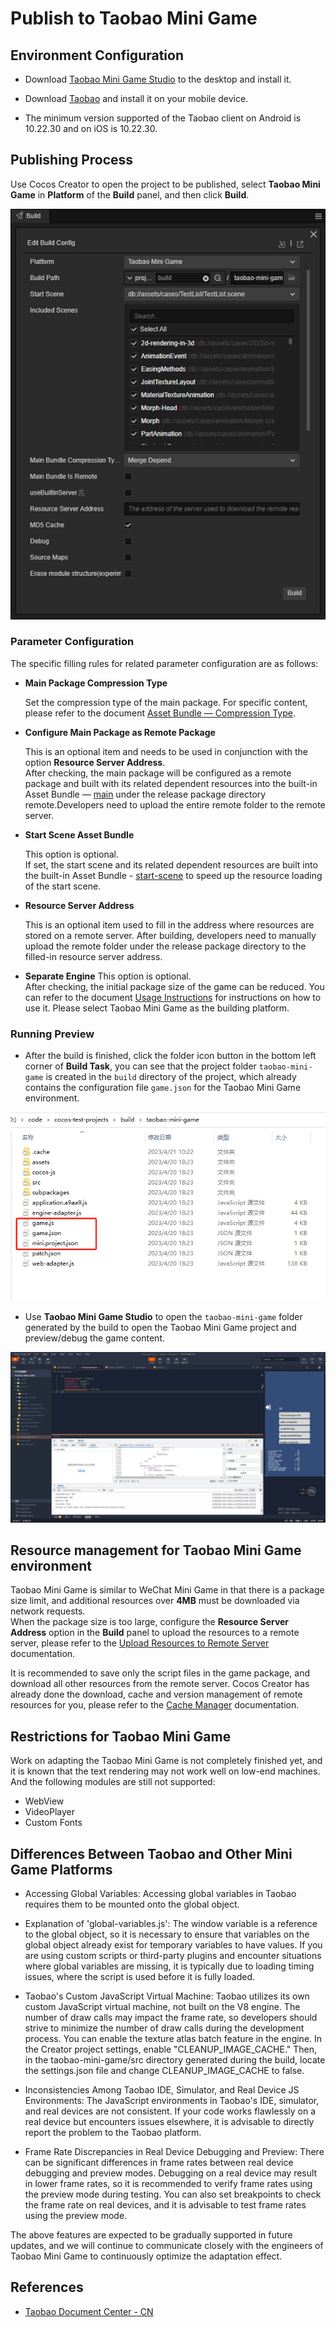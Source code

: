 # Publish to Taobao Mini Game

## Environment Configuration

- Download [Taobao Mini Game Studio](https://developer.taobao.com/?spm=a219a.15212435.0.0.6a14669aEQ2g6k) to the desktop and install it.

- Download [Taobao](https://market.m.taobao.com/app/fdilab/download-page/main/index.html) and install it on your mobile device.

- The minimum version supported of the Taobao client on Android is 10.22.30  and on iOS is 10.22.30.

## Publishing Process

Use Cocos Creator to open the project to be published, select **Taobao Mini Game** in **Platform** of the **Build** panel, and then click **Build**.

![build option](./publish-taobao-mini-game/build_option.png)

### Parameter Configuration

The specific filling rules for related parameter configuration are as follows:

- **Main Package Compression Type**

  Set the compression type of the main package. For specific content, please refer to the document [Asset Bundle — Compression Type](../../asset/bundle.md#compression-type).

- **Configure Main Package as Remote Package**

  This is an optional item and needs to be used in conjunction with the option **Resource Server Address**.<br>
   After checking, the main package will be configured as a remote package and built with its related dependent resources into the built-in Asset Bundle — [main](../../asset/bundle.md#the-built-in-Asset-Bundle) under the release package directory remote.Developers need to upload the entire remote folder to the remote server.

- **Start Scene Asset Bundle**

  This option is optional.<br>
  If set, the start scene and its related dependent resources are built into the built-in Asset Bundle - [start-scene](../../asset/bundle.md#the-built-in-asset-bundle) to speed up the resource loading of the start scene.

- **Resource Server Address**

  This is an optional item used to fill in the address where resources are stored on a remote server. After building, developers need to manually upload the remote folder under the release package directory to the filled-in resource server address.

- **Separate Engine**
  This option is optional.<br>
  After checking, the initial package size of the game can be reduced. You can refer to the document [Usage Instructions](wechatgame-plugin.md#how-to-use) for instructions on how to use it. Please select Taobao Mini Game as the building platform.

### Running Preview

- After the build is finished, click the folder icon button in the bottom left corner of **Build Task**, you can see that the project folder `taobao-mini-game` is created in the `build` directory of the project, which already contains the configuration file `game.json` for the Taobao Mini Game environment.

![build](./publish-taobao-mini-game/build.png)

- Use **Taobao Mini Game Studio** to open the `taobao-mini-game` folder generated by the build to open the Taobao Mini Game project and preview/debug the game content.

![preview](./publish-taobao-mini-game/preview.png)

## Resource management for Taobao Mini Game environment

Taobao Mini Game is similar to WeChat Mini Game in that there is a package size limit, and additional resources over **4MB** must be downloaded via network requests. <br>When the package size is too large, configure the **Resource Server Address** option in the **Build** panel to upload the resources to a remote server, please refer to the [Upload Resources to Remote Server](../../asset/cache-manager.md) documentation.

It is recommended to save only the script files in the game package, and download all other resources from the remote server. Cocos Creator has already done the download, cache and version management of remote resources for you, please refer to the [Cache Manager](../../asset/cache-manager.md) documentation.

## Restrictions for Taobao Mini Game

Work on adapting the Taobao Mini Game is not completely finished yet, and it is known that the text rendering may not work well on low-end machines. And the following modules are still not supported:

- WebView
- VideoPlayer
- Custom Fonts

## Differences Between Taobao and Other Mini Game Platforms

- Accessing Global Variables: Accessing global variables in Taobao requires them to be mounted onto the global object.

- Explanation of 'global-variables.js': The window variable is a reference to the global object, so it is necessary to ensure that variables on the global object already exist for temporary variables to have values. If you are using custom scripts or third-party plugins and encounter situations where global variables are missing, it is typically due to loading timing issues, where the script is used before it is fully loaded.

- Taobao's Custom JavaScript Virtual Machine: Taobao utilizes its own custom JavaScript virtual machine, not built on the V8 engine. The number of draw calls may impact the frame rate, so developers should strive to minimize the number of draw calls during the development process. You can enable the texture atlas batch feature in the engine. In the Creator project settings, enable "CLEANUP_IMAGE_CACHE." Then, in the taobao-mini-game/src directory generated during the build, locate the settings.json file and change CLEANUP_IMAGE_CACHE to false.

- Inconsistencies Among Taobao IDE, Simulator, and Real Device JS Environments: The JavaScript environments in Taobao's IDE, simulator, and real devices are not consistent. If your code works flawlessly on a real device but encounters issues elsewhere, it is advisable to directly report the problem to the Taobao platform.

- Frame Rate Discrepancies in Real Device Debugging and Preview: There can be significant differences in frame rates between real device debugging and preview modes. Debugging on a real device may result in lower frame rates, so it is recommended to verify frame rates using the preview mode during testing. You can also set breakpoints to check the frame rate on real devices, and it is advisable to test frame rates using the preview mode.

The above features are expected to be gradually supported in future updates, and we will continue to communicate closely with the engineers of Taobao Mini Game to continuously optimize the adaptation effect.

## References

- [Taobao Document Center - CN](https://open.taobao.com/v2/doc#/abilityToOpen?docType=1&docId=121213&treeId=804)
